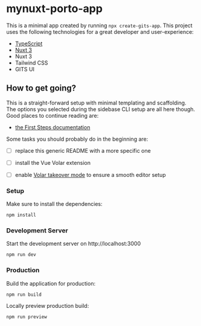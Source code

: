 # mynuxt-porto-app

This is a minimal app created by running `npx create-gits-app`. This project uses the following technologies for a great developer and user-experience:

- [TypeScript](https://www.typescriptlang.org/)
- [Nuxt 3](https://nuxt.com)
- Nuxt 3
- Tailwind CSS
- GITS UI

## How to get going?

This is a straight-forward setup with minimal templating and scaffolding. The options you selected during the sidebase CLI setup are all here though. Good places to continue reading are:
- [the First Steps documentation](https://gitsindonesia.github.io/ui-component/)

Some tasks you should probably do in the beginning are:
- [ ] replace this generic README with a more specific one
- [ ] install the Vue Volar extension
- [ ] enable [Volar takeover mode](https://nuxt.com/docs/getting-started/installation#prerequisites) to ensure a smooth editor setup


### Setup

Make sure to install the dependencies:

```bash
npm install
```

### Development Server

Start the development server on http://localhost:3000

```bash
npm run dev
```

### Production

Build the application for production:

```bash
npm run build
```

Locally preview production build:

```bash
npm run preview
```
